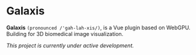 # Galaxis

**Galaxis** `(pronounced /'gah-lah-xis/)`, is a Vue plugin based on WebGPU. Building for 3D biomedical image visualization.

*This project is currently under active development.*
